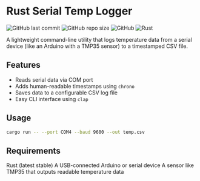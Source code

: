 # Rust Serial Temp Logger

![GitHub last commit](https://img.shields.io/github/last-commit/x86kingfischer/rust-serial-temp-logger)
![GitHub repo size](https://img.shields.io/github/repo-size/x86kingfischer/rust-serial-temp-logger)
![GitHub](https://img.shields.io/github/license/x86kingfischer/rust-serial-temp-logger)
![Rust](https://img.shields.io/badge/made%20with-Rust-orange)

A lightweight command-line utility that logs temperature data from a serial device (like an Arduino with a TMP35 sensor) to a timestamped CSV file.

## Features

- Reads serial data via COM port
- Adds human-readable timestamps using `chrono`
- Saves data to a configurable CSV log file
- Easy CLI interface using `clap`

## Usage

```bash
cargo run -- --port COM4 --baud 9600 --out temp.csv
```

## Requirements

Rust (latest stable)
A USB-connected Arduino or serial device
A sensor like TMP35 that outputs readable temperature data
